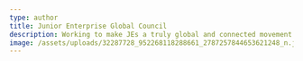 ```yaml
---
type: author
title: Junior Enterprise Global Council
description: Working to make JEs a truly global and connected movement
image: /assets/uploads/32287728_952268118288661_2787257844653621248_n.jpg
---
```

